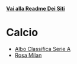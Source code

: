 **[Vai alla Readme Dei Siti](../Readme.md)**

# Calcio

- [Albo Classifica Serie A](https://github.com/NicoMaker/Tabellone_Serie_A)
- [Rosa Milan](https://github.com/NicoMaker/Milan)